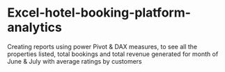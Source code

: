 # Excel-hotel-booking-platform-analytics
Creating reports using power Pivot & DAX measures, to see all the properties listed, total bookings and total revenue generated for month of June & July with average ratings by customers
